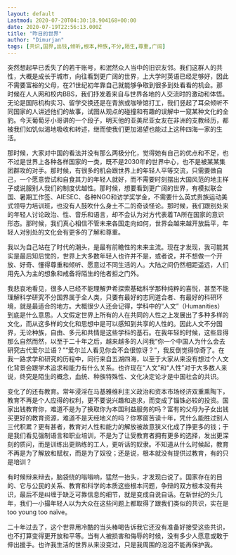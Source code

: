 ```yaml
---
layout: default
Lastmod: 2020-07-20T04:30:18.904168+00:00
date: 2020-07-19T22:56:13.000Z
title: "昨日的世界"
author: "Dimurjan"
tags: [共识,国界,出钱,倾听,根本,种族,不分,陌生,尊重,广阔]
---
```


突然想起早已丢失了的若干账号，和泯然众人当中的旧识友邻。我们这群人的共性，大概是成长于城市，向往看到更广阔的世界，上大学时英语已经足够好，因此不需要富裕的父母，在21世纪初年靠自己就能够争取到很多到处看看的机会。那时候在人人网和校内BBS，我们抒发着来自与世界各地的人交流时的激动和体悟。无论是国际机构实习、留学交换还是在青旅或咖啡馆打工，我们竖起了耳朵倾听不同国家的人讲述他们的故事，试图从观点的碰撞和有趣的误解中一窥某种文化的全豹。今天葡萄牙小哥讲的一个段子，明天他的亚美尼亚女友在非洲的支教经历，都被我们如饥似渴地吸收和转述，继而使我们更加渴望也能过上这种四海一家的生活。

那时候，大家对中国的看法并没有那么两极分化，觉得她有自己的优点和不足，也不过是世界上各种各样国家的一类，既不是2030年的世界中心，也不是被某某集团群攻的对手。那时候，有很多的机会跟世界上的年轻人平等交流，只需要做自己，一个愿意尝试和自食其力的年轻人就好，而不需要时刻摆出大国风范的地主样子或说服别人我们的制度优越性。那时候，想要看到更广阔的世界，有模拟联合国、暑期工作签、AIESEC、各种NGO和访学奖学金，不需要什么英式贵族运动美式领导力培训班，也没有人鼓吹什么身土不二的奇谈怪论。那时候，我们跟别处来的年轻人讨论政治、性、音乐和语言，却不会认为对方代表着TA所在国家的意识形态。那时候，我们真心相信不管未来各国走向如何，世界会越来越开放扁平，年轻人对别处的文化会有更多的了解和尊重。

我以为自己站在了时代的潮头，是最有前瞻性的未来主流。现在才发现，我可能其实是最后知后觉的，世界上大多数年轻人也许并不是，或者说，并不想做一个开放、好奇、懂得尊重和倾听、愿意过不同生活的人。大陆之间仍然相距遥远，人们用先入为主的想象和戒备将陌生的他者拒之门外。

我悲哀地看见，很多人已经不能理解尹希探索基础科学那种纯粹的喜悦，甚至不能理解科学研究不分国界属于全人类，只要有最好的志同道合者、有最好的科研环境，就是最适合的地方。大概很少人还会记得，学科中的“人文”（Humanities）到底是什么意思。人文假定世界上所有的人在共同的人性之上发展出了多种多样的文化，而从这多样的文化和思想中是可以感知到共享的人性的。因此人文不分国界，无论种族，自由、多元和共情是这些学科的基石。在我年轻的时候，这些显得那么自然而然，以至于二十年之后，越来越多的人问我“你一个中国人为什么会去研究古代爱尔兰语？”“爱尔兰人看见你会不会很惊讶？”，我反倒觉得惊奇了。在我一路求学和研究的历程中，同行来自五湖四海，以至于大家从来没有想过个人文化背景会跟学术追求和能力有什么关系。也许现在“人文”和“人性”对于大多数人来说，终究是陌生的概念，血统、种族特殊性、文化决定论才是中国社会的共识。

变化了的还有教育。常年浸淫在马基雅维利主义政治和资本市场经济双重熏陶下，教育不再是个人应得的权利，更不要说兴趣和追求，而变成了锱铢必较的投资。国家出钱教育你，难道不是为了换取你为本国利益服务的吗？富有的父母为子女出钱买更好的教育资源，难道不是天经地义的吗？你寒窗苦读十年，凭什么能胜过别人三代积累？更有甚者，教育对人性和能力的解放被故意狭义化成了挣更多的钱；于是我们看见强制语言和职业培训，不是为了让受教育者拥有更多的选择，发出更深刻的质问，而是训练出更熟练的工人，更听话的奴隶。不知道从什么时候起，教育不再是为了解放和赋权，而是为了奴役；还是说，根本就没有提供过教育，有的只是培训？

有时候辩来辩去，脑袋绕的嗡嗡响，猛然一抬头，才发现白说了。国家存在的目的、它与公民的关系、教育和科学的本质这些根本问题，争辩的双方根本没有共识，最后不是纠缠于缺乏可靠信息的细节，就是变成自说自话。在新世纪的头几年，我们一小撮年轻人以为大众在这些问题上都取得了跟我们类似的共识，实在是too young too naïve。

二十年过去了，这个世界用冷酷的当头棒喝告诉我它还没有准备好接受这些共识，也不打算变得更开放和平等。当有人被损害和侮辱的时候，没有多少人愿意或敢于伸出援手。也许我生活的世界从来没变过，只是我周围的泡泡不能再保护我。

